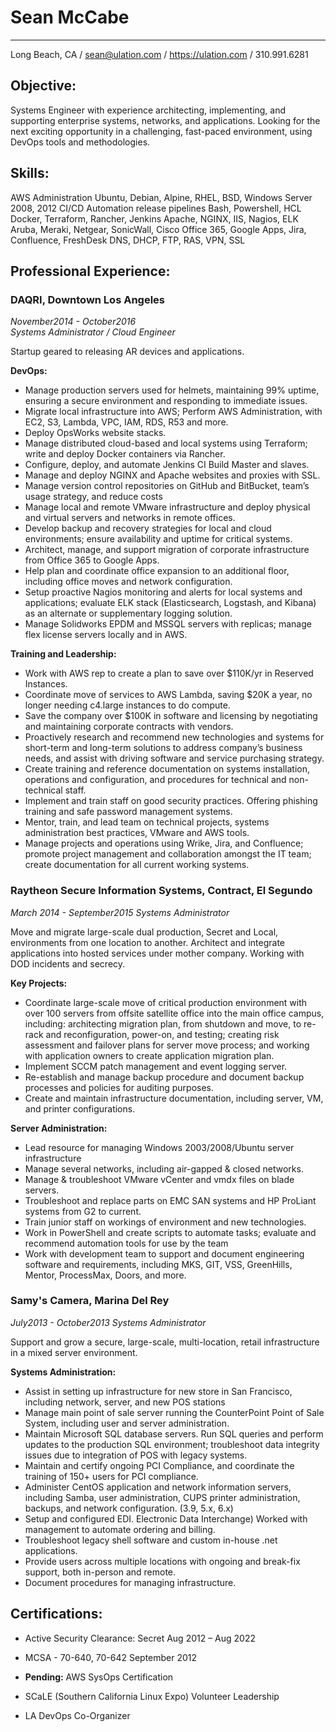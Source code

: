 # Sean McCabe

---
Long Beach, CA / sean@ulation.com / https://ulation.com / 310.991.6281

## Objective:
Systems Engineer with experience architecting, implementing, and supporting enterprise systems, networks, and applications. Looking for the next exciting opportunity in a challenging, fast-paced environment, using DevOps tools and methodologies.

## Skills:  
AWS Administration
Ubuntu, Debian, Alpine, RHEL, BSD, Windows Server 2008, 2012
CI/CD Automation release pipelines
Bash, Powershell, HCL
Docker, Terraform, Rancher, Jenkins
Apache, NGINX, IIS, Nagios, ELK
Aruba, Meraki, Netgear, SonicWall, Cisco
Office 365, Google Apps, Jira, Confluence, FreshDesk
DNS, DHCP, FTP, RAS, VPN, SSL

## Professional Experience:

### DAQRI, Downtown Los Angeles
*November2014 - October2016*  
*Systems Administrator / Cloud Engineer*

Startup geared to releasing AR devices and applications.

**DevOps:**

* Manage production servers used for helmets, maintaining 99% uptime, ensuring a secure environment and responding to immediate issues.
* Migrate local infrastructure into AWS; Perform AWS Administration, with EC2, S3, Lambda, VPC, IAM, RDS, R53 and more.
* Deploy OpsWorks website stacks.
* Manage distributed cloud-based and local systems using Terraform; write and deploy Docker containers via Rancher.
* Configure, deploy, and automate Jenkins CI Build Master and slaves.
* Manage and deploy NGINX and Apache websites and proxies with SSL.
* Manage version control repositories on GitHub and BitBucket, team’s usage strategy, and reduce costs
* Manage local and remote VMware infrastructure and deploy physical and virtual servers and networks in remote offices.
* Develop backup and recovery strategies for local and cloud environments; ensure availability and uptime for critical systems.
* Architect, manage, and support migration of corporate infrastructure from Office 365 to Google Apps.
* Help plan and coordinate office expansion to an additional floor, including office moves and network configuration.
* Setup proactive Nagios monitoring and alerts for local systems and applications; evaluate ELK stack (Elasticsearch, Logstash, and Kibana) as an alternate or supplementary logging solution.
* Manage Solidworks EPDM and MSSQL servers with replicas; manage flex license servers locally and in AWS.


**Training and Leadership:**

* Work with AWS rep to create a plan to save over $110K/yr in Reserved Instances.
* Coordinate move of  services to AWS Lambda, saving $20K a year, no longer needing c4.large instances to do compute.
* Save the company over $100K in software and licensing by negotiating and maintaining corporate contracts with vendors.
* Proactively research and recommend new technologies and systems for short-term and long-term solutions to address company’s business needs, and assist with driving software and service purchasing strategy.
* Create training and reference documentation on systems installation, operations and configuration, and procedures for technical and non-technical staff.
* Implement and train staff on good security practices. Offering phishing training and safe password management systems.
* Mentor, train, and lead team on technical projects, systems administration best practices, VMware and AWS tools.
* Manage projects and operations using Wrike, Jira, and Confluence; promote project management and collaboration amongst the IT team; create documentation for all current working systems.

### Raytheon Secure Information Systems, Contract, El Segundo
*March 2014 - September2015*
*Systems Administrator*

Move and migrate large-scale dual production, Secret and Local, environments from one location to another. Architect and integrate applications into hosted services under mother company. Working with DOD incidents and secrecy. 

**Key Projects:**

* Coordinate large-scale move of critical production environment with over 100 servers from offsite satellite office into the main office campus, including: architecting migration plan, from shutdown and move, to re-rack and reconfiguration, power-on, and testing; creating risk assessment and failover plans for server move process; and working with application owners to create application migration plan.
* Implement SCCM patch management and event logging server.
* Re-establish and manage backup procedure and document backup processes and policies for auditing purposes.
* Create and maintain infrastructure documentation, including server, VM, and printer configurations.


**Server Administration:**

* Lead resource for managing Windows 2003/2008/Ubuntu server infrastructure
* Manage several networks, including air-gapped & closed networks.
* Manage & troubleshoot VMware vCenter and vmdx files on blade servers.
* Troubleshoot and replace parts on EMC SAN systems and HP ProLiant systems from G2 to current.
* Train junior staff on workings of environment and new technologies.
* Work in PowerShell and create scripts to automate tasks; evaluate and recommend automation tools for use by the team
* Work with development team to support and document engineering software and requirements, including MKS, GIT, VSS, GreenHills, Mentor, ProcessMax, Doors, and more.


### Samy's Camera, Marina Del Rey
*July2013 - October2013*
*Systems Administrator*

Support and grow a secure, large-scale, multi-location, retail infrastructure in a mixed server environment.

**Systems Administration:**

* Assist in setting up infrastructure for new store in San Francisco, including network, server, and new POS stations
* Manage main point of sale server running the CounterPoint Point of Sale System, including user and server administration.
* Maintain Microsoft SQL database servers. Run SQL queries and perform updates to the production SQL environment; troubleshoot data integrity issues due to integration of POS with legacy systems.
* Maintain and certify ongoing PCI Compliance, and coordinate the training of 150+ users for PCI compliance.
* Administer CentOS application and network information servers, including Samba, user administration, CUPS printer administration, backups, and network configuration. (3.9, 5.x, 6.x)
* Setup and configured EDI. Electronic Data Interchange) Worked with management to automate ordering and billing.
* Troubleshoot legacy shell software and custom in-house .net applications.
* Provide users across multiple locations with ongoing and break-fix support, both in-person and remote.   
* Document procedures for managing infrastructure.


## Certifications:
* Active Security Clearance: Secret	Aug 2012 – Aug 2022
* MCSA - 70-640, 70-642	September 2012
* **Pending:** AWS SysOps Certification

* SCaLE (Southern California Linux Expo) Volunteer Leadership
* LA DevOps Co-Organizer
